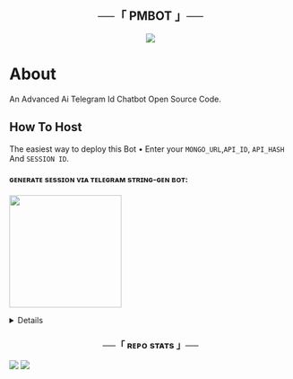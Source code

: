 <h2 align="center">
    ──「 PMBOT 」──
</h2>
<p align="center">
  <img src="https://telegra.ph/file/c1fba4482ad94d6f9d88e.jpg">
</p>

<h3 align="center">

# About
An Advanced Ai Telegram Id Chatbot Open Source Code.

## How To Host
The easiest way to deploy this Bot
• Enter your ```MONGO_URL```,```API_ID```,  ```API_HASH``` And ```SESSION ID```.

<h4> ɢᴇɴᴇʀᴀᴛᴇ sᴇssɪᴏɴ ᴠɪᴀ ᴛᴇʟᴇɢʀᴀᴍ sᴛʀɪɴɢ-ɢᴇɴ ʙᴏᴛ: </h4>    
<p><a href="https://telegram.dog/ssgenrobot"><img src="https://img.shields.io/badge/TG%20String%20Gen%20Bot-blueviolet?style=for-the-badge&logo=appveyor" width="200""/></a></p>

<details>
### Deploy To Heroku 🚀
<p align="center"><a href="https://dashboard.heroku.com/new?template=https://github.com/cutexboy/F2F-userbot"> <img src="https://img.shields.io/badge/Deploy%20To%20Heroku-black?style=for-the-badge&logo=heroku" width="220" height="38.45"/></a></p>
 
## 𝗔𝗠𝗕𝗢𝗧
<p align="center"><a href="https://t.me/AM_YTBott"> <img src="https://img.shields.io/badge/Contact%20Me-black?style=for-the-badge&logo=Telegram" width="200" height="38.45"/></a></p>

## 𝗖𝗵𝗮𝗻𝗻𝗲𝗹 𝗔𝗻𝗱 𝗦𝘂𝗽𝗽𝗼𝗿𝘁
<p align="center"><a href="https://t.me/AM_YTSupport"> <img src="https://img.shields.io/badge/Support%20Group-black?style=for-the-badge&logo=Telegram" width="220" height="38.5"/></a></p>
<p align="center"><a href="https://t.me/AbhiModszYT_Return"> <img src="https://img.shields.io/badge/Support%20Channel-black?style=for-the-badge&logo=Telegram" width="220" height="38.5"/></a></p>
</details>
<h3 align="center">──「 ʀᴇᴘᴏ sᴛᴀᴛs 」──</h3>
<a href="https://github.com/AbhiModszYT/UserBot"><img src="https://github-readme-stats.vercel.app/api/pin/?username=AbhiModszYT&repo=UserBot&theme=chartreuse-dark"></a>



<img src="https://user-images.githubusercontent.com/73097560/115834477-dbab4500-a447-11eb-908a-139a6edaec5c.gif">

